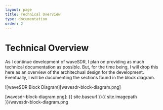 ```yaml
---
layout: page
title: Technical Overview
type: documentation
order: 2
---
```


# Technical Overview

As I continue development of waveSDR, I plan on providing as much technical documentation as possible.  But, for the time being, I will drop this here as an overview of the architechual design for the development.  Eventually, I will be documenting the sections found in the block diagram.

![waveSDR Block Diagram][wavesdr-block-diagram.png]

[wavesdr-block-diagram.png]: {{ site.baseurl }}{{ site.imagepath }}/wavesdr-block-diagram.png

